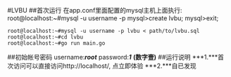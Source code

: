 #LVBU
##首次运行
在app.conf里面配置的mysql主机上面执行:
	root@localhost:~#mysql -u username -p
	mysql>create lvbu;
	mysql>exit;

	root@localhost:~#mysql -u username -p lvbu < path/to/lvbu.sql
	root@localhost:~#cd lvbu
	root@localhost:~#go run main.go
##初始帐号密码
username:***root***
password:***1***  **(数字壹)**
##运行说明
***1.***首次访问可以直接访问http://localhost/, 点立即体验
***2.***自已发现
